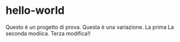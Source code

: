 # hello-world
Questo è un progetto di prova.
Questa è una variazione. La prima
La seconda modiica.
Terza modifica!!

